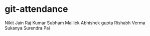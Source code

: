 # git-attendance
Nikit Jain
Raj Kumar
Subham Mallick
Abhishek gupta
Rishabh Verma
Sukanya Surendra Pai
